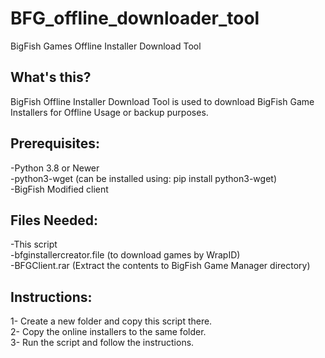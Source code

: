 # BFG_offline_downloader_tool
BigFish Games Offline Installer Download Tool

## What's this?

BigFish Offline Installer Download Tool is used to download BigFish Game Installers for Offline Usage or backup purposes.

## Prerequisites:

-Python 3.8 or Newer <br>
-python3-wget (can be installed using: pip install python3-wget) <br>
-BigFish Modified client <br>

## Files Needed:

-This script <br>
-bfginstallercreator.file (to download games by WrapID) <br>
-BFGClient.rar (Extract the contents to BigFish Game Manager directory) <br>

## Instructions:

1- Create a new folder and copy this script there. <br>
2- Copy the online installers to the same folder. <br>
3- Run the script and follow the instructions.
